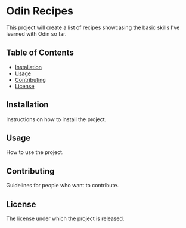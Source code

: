 # Odin Recipes

This project will create a list of recipes showcasing the basic skills I've learned with Odin so far.

## Table of Contents

- [Installation](#installation)
- [Usage](#usage)
- [Contributing](#contributing)
- [License](#license)

## Installation

Instructions on how to install the project.

## Usage

How to use the project.

## Contributing

Guidelines for people who want to contribute.

## License

The license under which the project is released.